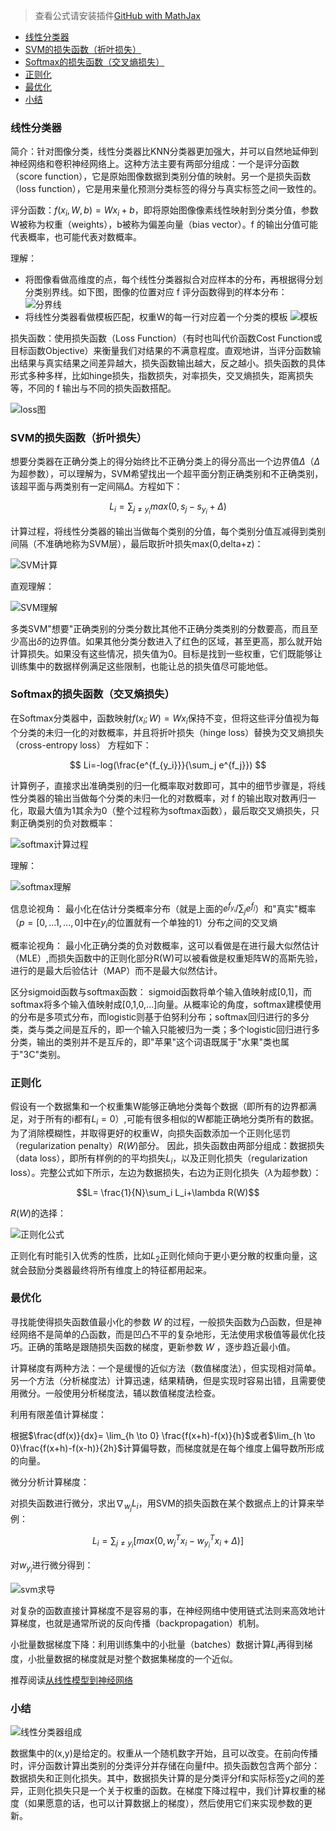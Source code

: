 > 查看公式请安装插件[GitHub with MathJax](https://chrome.google.com/webstore/detail/github-with-mathjax/ioemnmodlmafdkllaclgeombjnmnbima)

<!-- TOC -->

- [线性分类器](#线性分类器)
- [SVM的损失函数（折叶损失）](#svm的损失函数折叶损失)
- [Softmax的损失函数（交叉熵损失）](#softmax的损失函数交叉熵损失)
- [正则化](#正则化)
- [最优化](#最优化)
- [小结](#小结)

<!-- /TOC -->

### 线性分类器
简介：针对图像分类，线性分类器比KNN分类器更加强大，并可以自然地延伸到神经网络和卷积神经网络上。这种方法主要有两部分组成：一个是评分函数（score function），它是原始图像数据到类别分值的映射。另一个是损失函数（loss function），它是用来量化预测分类标签的得分与真实标签之间一致性的。

评分函数：$f(x_i,W,b)=Wx_i+b$，即将原始图像像素线性映射到分类分值，参数W被称为权重（weights），b被称为偏差向量（bias vector）。f 的输出分值可能代表概率，也可能代表对数概率。

理解：
* 将图像看做高维度的点，每个线性分类器拟合对应样本的分布，再根据得分划分类别界线。如下图，图像的位置对应 f 评分函数得到的样本分布：
![分界线](image/线性分类器理解1.jpeg)
* 将线性分类器看做模板匹配，权重W的每一行对应着一个分类的模板
![模板](image/线性分类器理解2.jpg)

损失函数：使用损失函数（Loss Function）（有时也叫代价函数Cost Function或目标函数Objective）来衡量我们对结果的不满意程度。直观地讲，当评分函数输出结果与真实结果之间差异越大，损失函数输出越大，反之越小。损失函数的具体形式多种多样，比如hinge损失，指数损失，对率损失，交叉熵损失，距离损失等，不同的 f 输出与不同的损失函数搭配。

![loss图](image/loss图.jpg)

### SVM的损失函数（折叶损失）
想要分类器在正确分类上的得分始终比不正确分类上的得分高出一个边界值$\Delta$（$\Delta$为超参数），可以理解为，SVM希望找出一个超平面分割正确类别和不正确类别，该超平面与两类别有一定间隔$\Delta$。方程如下：

$$L_i=\sum_{j \neq y_i}max(0,s_j-s_{y_i}+\Delta)$$

计算过程，将线性分类器的输出当做每个类别的分值，每个类别分值互减得到类别间隔（不准确地称为SVM层），最后取折叶损失max(0,delta+z)：

![SVM计算](image/SVM计算过程.png)

直观理解：

![SVM理解](image/SVM理解.jpg)

多类SVM"想要"正确类别的分类分数比其他不正确分类类别的分数要高，而且至少高出$\delta$的边界值。如果其他分类分数进入了红色的区域，甚至更高，那么就开始计算损失。如果没有这些情况，损失值为0。目标是找到一些权重，它们既能够让训练集中的数据样例满足这些限制，也能让总的损失值尽可能地低。
### Softmax的损失函数（交叉熵损失）
在Softmax分类器中，函数映射$f(x_i;W)=Wx_i$保持不变，但将这些评分值视为每个分类的未归一化的对数概率，并且将折叶损失（hinge loss）替换为交叉熵损失（cross-entropy loss）
方程如下：

$$ Li=-log(\frac{e^{f_{y_i}}}{\sum_j e^{f_j}}) $$

计算例子，直接求出准确类别的归一化概率取对数即可，其中的细节步骤是，将线性分类器的输出当做每个分类的未归一化的对数概率，对 f 的输出取对数再归一化，取最大值为1其余为0（整个过程称为softmax函数），最后取交叉熵损失，只剩正确类别的负对数概率：

![softmax计算过程](image/softmax计算.png)

理解：

![softmax理解](image/softmax理解.png)

信息论视角：
最小化在估计分类概率分布（就是上面的$e^{f_{y_i}}/\sum_je^{f_j}$）和"真实"概率（$p=[0,...1,...,0]$中在$y_i$的位置就有一个单独的1）分布之间的交叉熵

概率论视角：
最小化正确分类的负对数概率，这可以看做是在进行最大似然估计（MLE）,而损失函数中的正则化部分R(W)可以被看做是权重矩阵W的高斯先验，进行的是最大后验估计（MAP）而不是最大似然估计。

区分sigmoid函数与softmax函数：
sigmoid函数将单个输入值映射成[0,1]，而softmax将多个输入值映射成[0,1,0,...]向量。从概率论的角度，softmax建模使用的分布是多项式分布，而logistic则基于伯努利分布；softmax回归进行的多分类，类与类之间是互斥的，即一个输入只能被归为一类；多个logistic回归进行多分类，输出的类别并不是互斥的，即"苹果"这个词语既属于"水果"类也属于"3C"类别。

### 正则化

假设有一个数据集和一个权重集W能够正确地分类每个数据（即所有的边界都满足，对于所有的i都有$L_i=0$）,可能有很多相似的W都能正确地分类所有的数据。为了消除模糊性，并取得更好的权重W，向损失函数添加一个正则化惩罚（regularization penalty）$R(W)$部分。
因此，损失函数由两部分组成：数据损失（data loss），即所有样例的的平均损失$L_i$，以及正则化损失（regularization loss）。完整公式如下所示，左边为数据损失，右边为正则化损失（$\lambda$为超参数）：

$$L= \frac{1}{N}\sum_i L_i+\lambda R(W)$$

$R(W)$的选择：

![正则化公式](image/正则化公式.png)

正则化有时能引入优秀的性质，比如$L_2$正则化倾向于更小更分散的权重向量，这就会鼓励分类器最终将所有维度上的特征都用起来。

### 最优化
寻找能使得损失函数值最小化的参数 $W$ 的过程，一般损失函数为凸函数，但是神经网络不是简单的凸函数，而是凹凸不平的复杂地形，无法使用求极值等最优化技巧。正确的策略是跟随损失函数的梯度，更新参数 $W$ ，逐步趋近最小值。

计算梯度有两种方法：一个是缓慢的近似方法（数值梯度法），但实现相对简单。另一个方法（分析梯度法）计算迅速，结果精确，但是实现时容易出错，且需要使用微分。一般使用分析梯度法，辅以数值梯度法检查。

利用有限差值计算梯度：

根据$\frac{df(x)}{dx}= \lim_{h \to 0} \frac{f(x+h)-f(x)}{h}$或者$\lim_{h \to 0}\frac{f(x+h)-f(x-h)}{2h}$计算偏导数，而梯度就是在每个维度上偏导数所形成的向量。

微分分析计算梯度：

对损失函数进行微分，求出$\nabla_{w_j}L_i$，用SVM的损失函数在某个数据点上的计算来举例：

$$L_i=\sum_{j \neq y_i}[max(0,w^T_j x_i-w^T_{y_i}x_i+\Delta)]$$

对$w_{y_i}$进行微分得到：

![svm求导](image/svm求导.png)

对复杂的函数直接计算梯度不是容易的事，在神经网络中使用链式法则来高效地计算梯度，也就是通常所说的反向传播（backpropagation）机制。

小批量数据梯度下降：利用训练集中的小批量（batches）数据计算$L_i$再得到梯度，小批量数据的梯度就是对整个数据集梯度的一个近似。

推荐阅读[从线性模型到神经网络](http://simtalk.cn/2016/08/23/%E4%BB%8E%E7%BA%BF%E6%80%A7%E6%A8%A1%E5%9E%8B%E5%88%B0%E7%A5%9E%E7%BB%8F%E7%BD%91%E7%BB%9C/)
### 小结

![线性分类器组成](image/线性分类器组成.png)

数据集中的(x,y)是给定的。权重从一个随机数字开始，且可以改变。在前向传播时，评分函数计算出类别的分类评分并存储在向量f中。损失函数包含两个部分：数据损失和正则化损失。其中，数据损失计算的是分类评分f和实际标签y之间的差异，正则化损失只是一个关于权重的函数。在梯度下降过程中，我们计算权重的梯度（如果愿意的话，也可以计算数据上的梯度），然后使用它们来实现参数的更新。